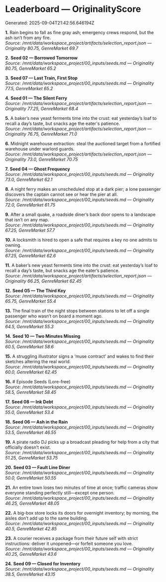 # Leaderboard — OriginalityScore
Generated: 2025-09-04T21:42:56.646194Z

**1.** Rain begins to fall as fine gray ash; emergency crews respond, but the ash isn’t from any fire.  
_Source: /mnt/data/workspace_project/artifacts/selection_report.json — Originality 80.75, GenreMarket 69.7_

**2.** **Seed 02 — Borrowed Tomorrow**  
_Source: /mnt/data/workspace_project/00_inputs/seeds.md — Originality 80.75, GenreMarket 65.2_

**3.** **Seed 07 — Last Train, First Stop**  
_Source: /mnt/data/workspace_project/00_inputs/seeds.md — Originality 77.5, GenreMarket 65.2_

**4.** **Seed 01 — The Silent Ferry**  
_Source: /mnt/data/workspace_project/artifacts/selection_report.json — Originality 77.25, GenreMarket 68.4_

**5.** A baker’s new yeast ferments time into the crust: eat yesterday’s loaf to recall a day’s taste, but snacks age the eater's patience.  
_Source: /mnt/data/workspace_project/artifacts/selection_report.json — Originality 76.75, GenreMarket 71.0_

**6.** Midnight warehouse extraction: steal the auctioned target from a fortified warehouse under warlord guards.  
_Source: /mnt/data/workspace_project/artifacts/selection_report.json — Originality 73.0, GenreMarket 70.75_

**7.** **Seed 04 — Ghost Frequency**  
_Source: /mnt/data/workspace_project/00_inputs/seeds.md — Originality 73.0, GenreMarket 62.1_

**8.** A night ferry makes an unscheduled stop at a dark pier; a lone passenger discovers the captain cannot see or hear the pier at all.  
_Source: /mnt/data/workspace_project/00_inputs/seeds.md — Originality 72.0, GenreMarket 61.75_

**9.** After a small quake, a roadside diner’s back door opens to a landscape that isn’t on any map.  
_Source: /mnt/data/workspace_project/00_inputs/seeds.md — Originality 67.25, GenreMarket 57.7_

**10.** A locksmith is hired to open a safe that requires a key no one admits to owning.  
_Source: /mnt/data/workspace_project/00_inputs/seeds.md — Originality 67.25, GenreMarket 62.6_

**11.** A baker’s new yeast ferments time into the crust: eat yesterday’s loaf to recall a day’s taste, but snacks age the eater’s patience.  
_Source: /mnt/data/workspace_project/artifacts/selection_report.json — Originality 66.25, GenreMarket 62.45_

**12.** **Seed 05 — The Third Key**  
_Source: /mnt/data/workspace_project/00_inputs/seeds.md — Originality 65.75, GenreMarket 55.4_

**13.** The final train of the night stops between stations to let off a single passenger who wasn’t on board a moment ago.  
_Source: /mnt/data/workspace_project/00_inputs/seeds.md — Originality 64.5, GenreMarket 55.3_

**14.** **Seed 10 — Two Minutes Missing**  
_Source: /mnt/data/workspace_project/00_inputs/seeds.md — Originality 60.5, GenreMarket 58.6_

**15.** A struggling illustrator signs a ‘muse contract’ and wakes to find their sketches altering the real world.  
_Source: /mnt/data/workspace_project/00_inputs/seeds.md — Originality 60.0, GenreMarket 62.45_

**16.** # Episode Seeds (Lore-free)  
_Source: /mnt/data/workspace_project/00_inputs/seeds.md — Originality 58.5, GenreMarket 58.45_

**17.** **Seed 08 — Ink Debt**  
_Source: /mnt/data/workspace_project/00_inputs/seeds.md — Originality 55.0, GenreMarket 53.4_

**18.** **Seed 06 — Ash in the Rain**  
_Source: /mnt/data/workspace_project/00_inputs/seeds.md — Originality 53.5, GenreMarket 46.55_

**19.** A pirate radio DJ picks up a broadcast pleading for help from a city that officially doesn’t exist.  
_Source: /mnt/data/workspace_project/00_inputs/seeds.md — Originality 51.25, GenreMarket 53.75_

**20.** **Seed 03 — Fault Line Diner**  
_Source: /mnt/data/workspace_project/00_inputs/seeds.md — Originality 50.0, GenreMarket 50.55_

**21.** An entire town loses two minutes of time at once; traffic cameras show everyone standing perfectly still—except one person.  
_Source: /mnt/data/workspace_project/00_inputs/seeds.md — Originality 46.25, GenreMarket 48.05_

**22.** A big-box store locks its doors for overnight inventory; by morning, the aisles don’t add up to the same building.  
_Source: /mnt/data/workspace_project/00_inputs/seeds.md — Originality 40.5, GenreMarket 42.85_

**23.** A courier receives a package from their future self with strict instructions: deliver it unopened—or forfeit someone you love.  
_Source: /mnt/data/workspace_project/00_inputs/seeds.md — Originality 40.25, GenreMarket 43.6_

**24.** **Seed 09 — Closed for Inventory**  
_Source: /mnt/data/workspace_project/00_inputs/seeds.md — Originality 38.5, GenreMarket 43.15_
